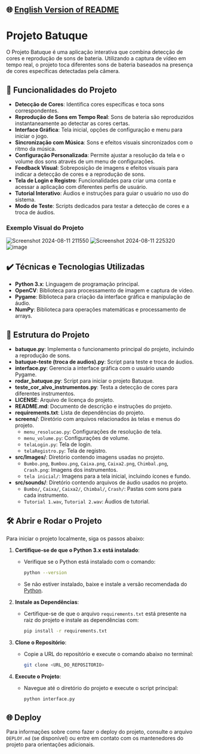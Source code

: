 ## 🌐 [English Version of README](README_EN.md)

# Projeto Batuque

O Projeto Batuque é uma aplicação interativa que combina detecção de cores e reprodução de sons de bateria. Utilizando a captura de vídeo em tempo real, o projeto toca diferentes sons de bateria baseados na presença de cores específicas detectadas pela câmera.

## 🔨 Funcionalidades do Projeto

- **Detecção de Cores**: Identifica cores específicas e toca sons correspondentes.
- **Reprodução de Sons em Tempo Real**: Sons de bateria são reproduzidos instantaneamente ao detectar as cores certas.
- **Interface Gráfica**: Tela inicial, opções de configuração e menu para iniciar o jogo.
- **Sincronização com Música**: Sons e efeitos visuais sincronizados com o ritmo da música.
- **Configuração Personalizada**: Permite ajustar a resolução da tela e o volume dos sons através de um menu de configurações.
- **Feedback Visual**: Sobreposição de imagens e efeitos visuais para indicar a detecção de cores e a reprodução de sons.
- **Tela de Login e Registro**: Funcionalidades para criar uma conta e acessar a aplicação com diferentes perfis de usuário.
- **Tutorial Interativo**: Áudios e instruções para guiar o usuário no uso do sistema.
- **Modo de Teste**: Scripts dedicados para testar a detecção de cores e a troca de áudios.

### Exemplo Visual do Projeto

![Screenshot 2024-08-11 211550](https://github.com/user-attachments/assets/a8d3dca2-70ed-4246-8350-34b1ec0b187b)
![Screenshot 2024-08-11 225320](https://github.com/user-attachments/assets/e3ebd3e8-0319-49c8-b83f-d77ef9b7bf95)
![image](https://github.com/user-attachments/assets/c1a1b929-dbf9-4468-a144-8868e009d5ed)

## ✔️ Técnicas e Tecnologias Utilizadas

- **Python 3.x**: Linguagem de programação principal.
- **OpenCV**: Biblioteca para processamento de imagem e captura de vídeo.
- **Pygame**: Biblioteca para criação da interface gráfica e manipulação de áudio.
- **NumPy**: Biblioteca para operações matemáticas e processamento de arrays.

## 📁 Estrutura do Projeto

- **batuque.py**: Implementa o funcionamento principal do projeto, incluindo a reprodução de sons.
- **batuque-teste (troca de audios).py**: Script para teste e troca de áudios.
- **interface.py**: Gerencia a interface gráfica com o usuário usando Pygame.
- **rodar_batuque.py**: Script para iniciar o projeto Batuque.
- **teste_cor_alvo_instrumentos.py**: Testa a detecção de cores para diferentes instrumentos.
- **LICENSE**: Arquivo de licença do projeto.
- **README.md**: Documento de descrição e instruções do projeto.
- **requirements.txt**: Lista de dependências do projeto.
- **screens/**: Diretório com arquivos relacionados às telas e menus do projeto.
    - `menu_resolucao.py`: Configurações de resolução de tela.
    - `menu_volume.py`: Configurações de volume.
    - `telaLogin.py`: Tela de login.
    - `telaRegistro.py`: Tela de registro.
- **src/Images/**: Diretório contendo imagens usadas no projeto.
    - `Bumbo.png`, `Bumbou.png`, `Caixa.png`, `Caixa2.png`, `Chimbal.png`, `Crash.png`: Imagens dos instrumentos.
    - `tela inicial/`: Imagens para a tela inicial, incluindo ícones e fundo.
- **src/sounds/**: Diretório contendo arquivos de áudio usados no projeto.
    - `Bumbo/`, `Caixa/`, `Caixa2/`, `Chimbal/`, `Crash/`: Pastas com sons para cada instrumento.
    - `Tutorial 1.wav`, `Tutorial 2.wav`: Áudios de tutorial.

## 🛠️ Abrir e Rodar o Projeto

Para iniciar o projeto localmente, siga os passos abaixo:

1. **Certifique-se de que o Python 3.x está instalado**:
    - Verifique se o Python está instalado com o comando:

      ```bash
      python --version
      ```

    - Se não estiver instalado, baixe e instale a versão recomendada do [Python](https://www.python.org/).

2. **Instale as Dependências**:
    - Certifique-se de que o arquivo `requirements.txt` está presente na raiz do projeto e instale as dependências com:

      ```bash
      pip install -r requirements.txt
      ```

3. **Clone o Repositório**:
    - Copie a URL do repositório e execute o comando abaixo no terminal:

      ```bash
      git clone <URL_DO_REPOSITORIO>
      ```

4. **Execute o Projeto**:
    - Navegue até o diretório do projeto e execute o script principal:

      ```bash
      python interface.py
      ```

## 🌐 Deploy

Para informações sobre como fazer o deploy do projeto, consulte o arquivo `DEPLOY.md` (se disponível) ou entre em contato com os mantenedores do projeto para orientações adicionais.
